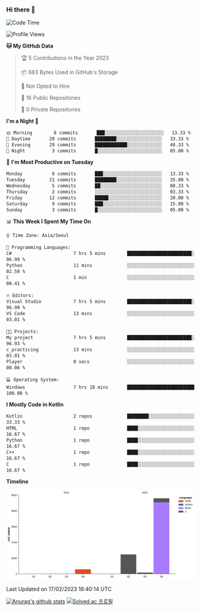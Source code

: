 ### Hi there 👋
<!--START_SECTION:waka-->
![Code Time](http://img.shields.io/badge/Code%20Time-13%20hrs%2036%20mins-blue)

![Profile Views](http://img.shields.io/badge/Profile%20Views-0-blue)

**🐱 My GitHub Data** 

> 🏆 5 Contributions in the Year 2023
 > 
> 📦 683 Bytes Used in GitHub's Storage 
 > 
> 🚫 Not Opted to Hire
 > 
> 📜 16 Public Repositories 
 > 
> 🔑 0 Private Repositories  
 > 
**I'm a Night 🦉** 

```text
🌞 Morning        8 commits       ███░░░░░░░░░░░░░░░░░░░░░░   13.33 % 
🌆 Daytime       20 commits       ████████░░░░░░░░░░░░░░░░░   33.33 % 
🌃 Evening       29 commits       ████████████░░░░░░░░░░░░░   48.33 % 
🌙 Night          3 commits       █░░░░░░░░░░░░░░░░░░░░░░░░   05.00 % 

```
📅 **I'm Most Productive on Tuesday** 

```text
Monday           8 commits       ███░░░░░░░░░░░░░░░░░░░░░░   13.33 % 
Tuesday         21 commits       ████████░░░░░░░░░░░░░░░░░   35.00 % 
Wednesday        5 commits       ██░░░░░░░░░░░░░░░░░░░░░░░   08.33 % 
Thursday         2 commits       ░░░░░░░░░░░░░░░░░░░░░░░░░   03.33 % 
Friday          12 commits       █████░░░░░░░░░░░░░░░░░░░░   20.00 % 
Saturday         9 commits       ███░░░░░░░░░░░░░░░░░░░░░░   15.00 % 
Sunday           3 commits       █░░░░░░░░░░░░░░░░░░░░░░░░   05.00 % 

```


📊 **This Week I Spent My Time On** 

```text
⌚︎ Time Zone: Asia/Seoul

💬 Programming Languages: 
C#                       7 hrs 5 mins        ████████████████████████░   96.99 % 
Python                   11 mins             ░░░░░░░░░░░░░░░░░░░░░░░░░   02.59 % 
C                        1 min               ░░░░░░░░░░░░░░░░░░░░░░░░░   00.41 % 

🔥 Editors: 
Visual Studio            7 hrs 5 mins        ████████████████████████░   96.99 % 
VS Code                  13 mins             ░░░░░░░░░░░░░░░░░░░░░░░░░   03.01 % 

🐱‍💻 Projects: 
My project               7 hrs 5 mins        ████████████████████████░   96.93 % 
c_practicing             13 mins             ░░░░░░░░░░░░░░░░░░░░░░░░░   03.01 % 
Player                   0 secs              ░░░░░░░░░░░░░░░░░░░░░░░░░   00.06 % 

💻 Operating System: 
Windows                  7 hrs 18 mins       █████████████████████████   100.00 % 

```

**I Mostly Code in Kotlin** 

```text
Kotlin                   2 repos             ████████░░░░░░░░░░░░░░░░░   33.33 % 
HTML                     1 repo              ████░░░░░░░░░░░░░░░░░░░░░   16.67 % 
Python                   1 repo              ████░░░░░░░░░░░░░░░░░░░░░   16.67 % 
C++                      1 repo              ████░░░░░░░░░░░░░░░░░░░░░   16.67 % 
C                        1 repo              ████░░░░░░░░░░░░░░░░░░░░░   16.67 % 

```


**Timeline**

![Chart not found](https://raw.githubusercontent.com/heosumin518/heosumin518/main/charts/bar_graph.png) 


 Last Updated on 17/02/2023 18:40:14 UTC
<!--END_SECTION:waka-->
[![Anurag's github stats](https://github-readme-stats.vercel.app/api?username=heosumin518)](https://github.com/anuraghazra/github-readme-stats)
[![Solved.ac
프로필](http://mazassumnida.wtf/api/v2/generate_badge?boj=heosumin)](https://solved.ac/heosumin)
